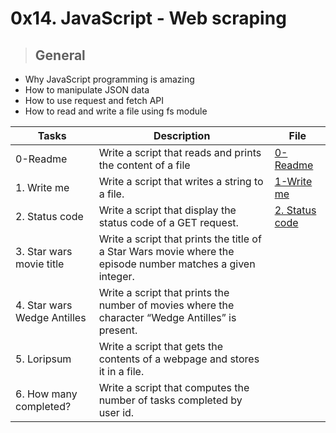 # 0x14. JavaScript - Web scraping

> ## General

- Why JavaScript programming is amazing
- How to manipulate JSON data
- How to use request and fetch API
- How to read and write a file using fs module

| Tasks      | Description | File |
| ----------- | ----------- |------|
| 0-Readme      | Write a script that reads and prints the content of a file | [0-Readme](https://github.com/hmachacom/holbertonschool-higher_level_programming/blob/main/0x14-javascript-web_scraping/0-readme.js) |
| 1. Write me   | Write a script that writes a string to a file.       | [1-Write me](https://github.com/hmachacom/holbertonschool-higher_level_programming/blob/main/0x14-javascript-web_scraping/1-writeme.js)|
| 2. Status code | Write a script that display the status code of a GET request. | [2. Status code](2-statuscode.js) |
|3. Star wars movie title| Write a script that prints the title of a Star Wars movie where the episode number matches a given integer.|
|4. Star wars Wedge Antilles | Write a script that prints the number of movies where the character “Wedge Antilles” is present.|
| 5. Loripsum | Write a script that gets the contents of a webpage and stores it in a file. |
| 6. How many completed? | Write a script that computes the number of tasks completed by user id.

